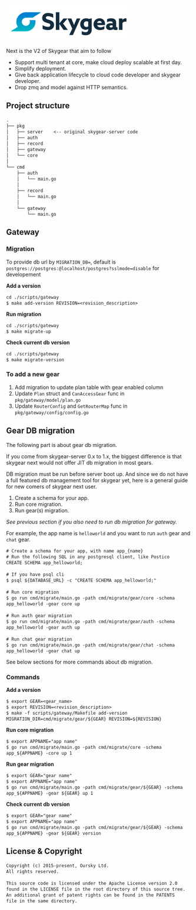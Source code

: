 ![Skygear Logo](.github/skygear-logo.png)

Next is the V2 of Skygear that aim to follow

- Support multi tenant at core, make cloud deploy scalable at first day.
- Simplify deployment.
- Give back application lifecycle to cloud code developer and skygear
  developer.
- Drop zmq and model against HTTP semantics.

## Project structure

```
.
├── pkg
│   ├── server    <-- original skygear-server code
│   ├── auth
│   ├── record
│   ├── gateway
│   └── core
│
└── cmd
    ├── auth
    │   └── main.go
    │
    ├── record
    │   └── main.go
    │
    └── gateway
        └── main.go
```

## Gateway

### Migration

To provide db url by `MIGRATION_DB=`, default is `postgres://postgres:@localhost/postgres?sslmode=disable` for developement

**Add a version**

```
cd ./scripts/gateway
$ make add-version REVISION=<revision_description>
```

**Run migration**

```
cd ./scripts/gateway
$ make migrate-up
```

**Check current db version**

```
cd ./scripts/gateway
$ make migrate-version
```

### To add a new gear

1. Add migration to update plan table with gear enabled column
2. Update `Plan` struct and `CanAccessGear` func in `pkg/gateway/model/plan.go`
3. Update `RouterConfig` and `GetRouterMap` func in `pkg/gateway/config/config.go`

## Gear DB migration

The following part is about gear db migration.

If you come from skygear-server 0.x to 1.x, the biggest difference is that skygear next would not offer JIT db migration in most gears.

DB migration must be run before server boot up. And since we do not have a full featured db management tool for skygear yet, here is a general guide for new comers of skygear next user.

1. Create a schema for your app.
1. Run core migration.
1. Run gear(s) migration.

*See previous section if you also need to run db migration for gateway.*

For example, the app name is `helloworld` and you want to run `auth` gear and `chat` gear.

```
# Create a schema for your app, with name app_{name}
# Run the following SQL in any postgresql client, like Postico
CREATE SCHEMA app_helloworld;

# If you have psql cli
$ psql ${DATABASE_URL} -c "CREATE SCHEMA app_helloworld;"

# Run core migration
$ go run cmd/migrate/main.go -path cmd/migrate/gear/core -schema app_helloworld -gear core up

# Run auth gear migration
$ go run cmd/migrate/main.go -path cmd/migrate/gear/auth -schema app_helloworld -gear auth up

# Run chat gear migration
$ go run cmd/migrate/main.go -path cmd/migrate/gear/chat -schema app_helloworld -gear chat up
```

See below sections for more commands about db migration.

### Commands

**Add a version**

```
$ export GEAR=<gear_name>
$ export REVISION=<revision_description>
$ make -f scripts/gateway/Makefile add-version MIGRATION_DIR=cmd/migrate/gear/${GEAR} REVISION=${REVISION}
```

**Run core migration**

```
$ export APPNAME="app name"
$ go run cmd/migrate/main.go -path cmd/migrate/core -schema app_${APPNAME} -core up 1
```

**Run gear migration**

```
$ export GEAR="gear name"
$ export APPNAME="app name"
$ go run cmd/migrate/main.go -path cmd/migrate/gear/${GEAR} -schema app_${APPNAME} -gear ${GEAR} up 1
```

**Check current db version**

```
$ export GEAR="gear name"
$ export APPNAME="app name"
$ go run cmd/migrate/main.go -path cmd/migrate/gear/${GEAR} -schema app_${APPNAME} -gear ${GEAR} version
```

## License & Copyright

```
Copyright (c) 2015-present, Oursky Ltd.
All rights reserved.

This source code is licensed under the Apache License version 2.0
found in the LICENSE file in the root directory of this source tree.
An additional grant of patent rights can be found in the PATENTS
file in the same directory.

```
